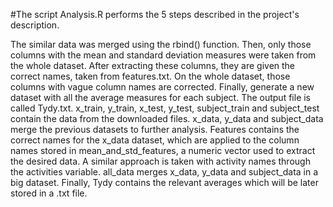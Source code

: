 
#The script Analysis.R performs the 5 steps described in the project's description.

The similar data was merged using the rbind() function. 
Then, only those columns with the mean and standard deviation measures were taken from the whole dataset. 
After extracting these columns, they are given the correct names, taken from features.txt.
On the whole dataset, those columns with vague column names are corrected.
Finally, generate a new dataset with all the average measures for each subject. 
The output file is called Tydy.txt.
x_train, y_train, x_test, y_test, subject_train and subject_test contain the data from the downloaded files.
x_data, y_data and subject_data merge the previous datasets to further analysis.
Features contains the correct names for the x_data dataset, which are applied to the column names stored in mean_and_std_features, a numeric vector used to extract the desired data.
A similar approach is taken with activity names through the activities variable.
all_data merges x_data, y_data and subject_data in a big dataset.
Finally, Tydy contains the relevant averages which will be later stored in a .txt file.
